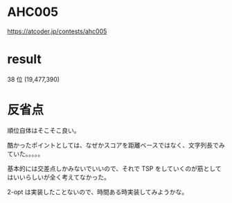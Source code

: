 # AHC005
https://atcoder.jp/contests/ahc005

# result

38 位 (19,477,390)

# 反省点

順位自体はそこそこ良い。

酷かったポイントとしては、なぜかスコアを距離ベースではなく、文字列長でみていた。。。。。

基本的には交差点しかみないでいいので、それで TSP をしていくのが筋としてはいいらしいが全く考えてなかった。

2-opt は実装したことないので、時間ある時実装してみようかな。
